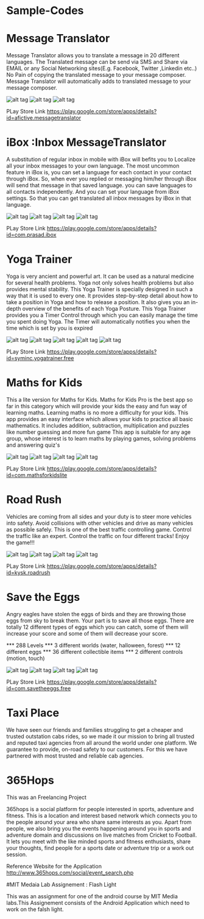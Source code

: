 # Sample-Codes

# Message Translator

Message Translator allows you to translate a message in 20 different languages.
The Translated message can be send via SMS and Share via EMAIL or any Social Networking sites(E.g. Facebook, Twitter ,Linkedin etc..)
No Pain of copying the translated message to your message composer. Message Translator will automatically adds to translated message to your message composer.

![alt tag](https://cloud.githubusercontent.com/assets/18095327/14097526/115163d6-f540-11e5-92c4-9a7f99edcab7.jpg)
![alt tag](https://cloud.githubusercontent.com/assets/18095327/14097527/1387fe76-f540-11e5-894e-6d3be26b2e40.jpg)
![alt tag](https://cloud.githubusercontent.com/assets/18095327/14097528/156f109e-f540-11e5-84c1-2078d111b65d.jpg)

PLay Store Link
https://play.google.com/store/apps/details?id=afictive.messagetranslator

# iBox :Inbox MessageTranslator

A substitution of regular inbox in mobile with iBox will befits you to Localize all your inbox messages to your own language.
The most uncommon feature in iBox is, you can set a language for each contact in your contact through iBox. So, when ever you replied or messaging him/her through iBox will send that message in that saved language.
you can save languages to all contacts independently.
And you can set your language from iBox settings. So that you can get translated all inbox messages by iBox in that language.

![alt tag](https://cloud.githubusercontent.com/assets/18095327/14097711/245f4428-f542-11e5-86ca-1cd328eeb5da.png)
![alt tag](https://cloud.githubusercontent.com/assets/18095327/14097714/291716e4-f542-11e5-80ad-77f37c8645da.png)
![alt tag](https://cloud.githubusercontent.com/assets/18095327/14097715/2bd6d6c6-f542-11e5-835f-c5d20850b4da.png)
![alt tag](https://cloud.githubusercontent.com/assets/18095327/14097720/3e70ecae-f542-11e5-8c88-6072a5c16366.png)

PLay Store Link
https://play.google.com/store/apps/details?id=com.prasad.ibox


# Yoga Trainer

Yoga is very ancient and powerful art. It can be used as a natural medicine for several health problems. Yoga not only solves health problems but also provides mental stability.
This Yoga Trainer is specially designed in such a way that it is used to every one. It provides step-by-step detail about how to take a position in Yoga and how to release a position.
It also gives you an in-depth overview of the benefits of each Yoga Posture.
This Yoga Trainer provides you a Timer Control through which you can easily manage the time you spent doing Yoga. The Timer will automatically notifies you when the time which is set by you is expired


![alt tag](https://cloud.githubusercontent.com/assets/18095327/14097874/17a7cb22-f544-11e5-8fe7-8e6f216b5c8c.png)
![alt tag](https://cloud.githubusercontent.com/assets/18095327/14097875/17a85c04-f544-11e5-9524-dd0fc09c2982.png)
![alt tag](https://cloud.githubusercontent.com/assets/18095327/14097873/17a750fc-f544-11e5-8944-93c36db9c4e0.png)
![alt tag](https://cloud.githubusercontent.com/assets/18095327/14097877/17aa7df4-f544-11e5-952a-4fc91a27fa2b.png)
![alt tag](https://cloud.githubusercontent.com/assets/18095327/14097876/17a9aa00-f544-11e5-9fb1-461edbf48944.png)

PLay Store Link
https://play.google.com/store/apps/details?id=syminc.yogatrainer.free

# Maths for Kids

This a lite version for Maths for Kids.
Maths for Kids Pro is the best app so far in this category which will provide your kids the easy and fun way of learning maths. Learning maths is no more a difficulty for your kids. This app provides an easy interface which allows your kids to practice all basic mathematics. It includes addition, subtraction, multiplication and puzzles like number guessing and more fun game
This app is suitable for any age group, whose interest is to learn maths by playing games, solving problems
and answering quiz's

![alt tag](https://cloud.githubusercontent.com/assets/18095327/14097745/6592cf82-f542-11e5-8ccc-171311487757.png)
![alt tag](https://cloud.githubusercontent.com/assets/18095327/14097747/65930542-f542-11e5-8f92-d867efa99017.png)
![alt tag](https://cloud.githubusercontent.com/assets/18095327/14097748/65937770-f542-11e5-9e5b-64fe3e33245c.png)
![alt tag](https://cloud.githubusercontent.com/assets/18095327/14097750/65b036a8-f542-11e5-9761-36d478edb2ef.png)

PLay Store Link
https://play.google.com/store/apps/details?id=com.mathsforkidslite


# Road Rush

Vehicles are coming from all sides and your duty is to steer more vehicles into safety.
Avoid collisions with other vehicles and drive as many vehicles as possible safely. This is one of the best traffic controlling game. Control the traffic like an expert.
Control the traffic on four different tracks!
Enjoy the game!!!

![alt tag](https://cloud.githubusercontent.com/assets/18095327/14097738/65720ef0-f542-11e5-8f0c-0c8090560f87.png)
![alt tag](https://cloud.githubusercontent.com/assets/18095327/14097739/65720b58-f542-11e5-8407-b904ed36fbf4.png)
![alt tag](https://cloud.githubusercontent.com/assets/18095327/14097743/6575bc94-f542-11e5-8564-2a2421cf6ed0.png)
![alt tag](https://cloud.githubusercontent.com/assets/18095327/14097740/6572776e-f542-11e5-9a08-1c75aacec4ec.png)

PLay Store Link
https://play.google.com/store/apps/details?id=kysk.roadrush

# Save the Eggs

Angry eagles have stolen the eggs of birds and they are throwing those eggs from sky to break them. Your part is to save all those eggs.
There are totally 12 different types of eggs which you can catch, some of them will increase your score and some of them will decrease your score.

*** 288 Levels 
*** 3 different worlds (water, halloween, forest)
*** 12 different eggs
*** 36 different collectible items
*** 2 different controls (motion, touch)

![alt tag](https://cloud.githubusercontent.com/assets/18095327/14097741/6572e3fc-f542-11e5-815b-7f6781c00703.png)
![alt tag](https://cloud.githubusercontent.com/assets/18095327/14097742/65742bf4-f542-11e5-88e5-8d12270c16d8.png)
![alt tag](https://cloud.githubusercontent.com/assets/18095327/14097749/65952430-f542-11e5-9f62-6f1dfae5e9a6.png)
![alt tag](https://cloud.githubusercontent.com/assets/18095327/14097746/6592f624-f542-11e5-8fac-4c80b2f54050.png)

PLay Store Link
https://play.google.com/store/apps/details?id=com.savetheeggs.free

# Taxi Place

We have seen our friends and families struggling to get a cheaper and trusted outstation cabs rides, so we made it our mission to bring all trusted and reputed taxi agencies from all around the world under one platform.
We guarantee to provide, on-road safety to our customers. For this we have partnered with most trusted and reliable cab agencies.

# 365Hops 
This was an Freelancing Project

365hops is a social platform for people interested in sports, adventure and fitness. This is a location and interest based network which connects you to the people around your area who share same interests as you. Apart from people, we also bring you the events happening around you in sports and adventure domain and discussions on live matches from Cricket to Football. 
It lets you meet with the like minded sports and fitness enthusiasts, share your thoughts, find people for a sports date or adventure trip or a work out session. 

Reference Website for the Application 
http://www.365hops.com/social/event_search.php

#MIT Medaia Lab Assignement : Flash Light

This was an assignment for one of the android course by MIT Media labs.This Assignement consists of the Android Application which need to work on the falsh light.
 



